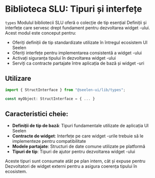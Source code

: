# **Biblioteca SLU: Tipuri și interfețe**

`types` Modulul bibliotecii SLU oferă o colecție de tip esențial Definiții și
interfețe care servesc drept fundament pentru dezvoltarea widget -ului. Acest
modul este conceput pentru:

- Oferiți definiții de tip standardizate utilizate în întregul ecosistem UI
  Seelen
- Oferiți interfețe pentru implementarea consistentă a widget -ului
- Activați siguranța tipului în dezvoltarea widget -ului
- Serviți ca contracte partajate între aplicația de bază și widget -uri

## **Utilizare**

```ts
import { StructInterface } from "@seelen-ui/lib/types";

const myObject: StructInterface = { ... }
```

## **Caracteristici cheie:**

- **Definiții de tip de bază**: Tipuri fundamentale utilizate de aplicația UI
  Seelen
- **Contracte de widget**: Interfețe pe care widget -urile trebuie să le
  implementeze pentru compatibilitate
- **Modele partajate**: Structuri de date comune utilizate pe platformă
- **Tipuri de tip**: Tipuri de ajutor pentru dezvoltarea widget -ului

Aceste tipuri sunt consumate atât pe plan intern, cât și expuse pentru
Dezvoltatori de widget externi pentru a asigura coerența tipului în ecosistem.
